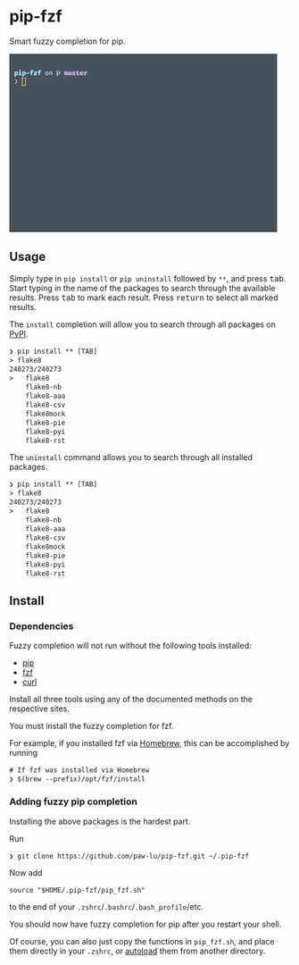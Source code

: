 # pip-fzf

Smart fuzzy completion for pip.

![Demo of pip-fzf usage](images/pip-fzf_demo.gif)

## Usage

Simply type in `pip install` or `pip uninstall` followed by `**`,
and press <kbd>tab</kbd>.
Start typing in the name of the packages
to search through the available results.
Press <kbd>tab</kbd> to mark each result.
Press <kbd>return</kbd> to select all marked results.

The `install` completion will allow you to search through
all packages on [PyPI](https://pypi.org/).

```shell
❯ pip install ** [TAB]
> flake8
240273/240273
>   flake8
    flake8-nb
    flake8-aaa
    flake8-csv
    flake8mock
    flake8-pie
    flake8-pyi
    flake8-rst
```

The `uninstall` command allows you to search through all installed packages.

```shell
❯ pip install ** [TAB]
> flake8
240273/240273
>   flake8
    flake8-nb
    flake8-aaa
    flake8-csv
    flake8mock
    flake8-pie
    flake8-pyi
    flake8-rst
```

## Install

### Dependencies

Fuzzy completion will not run without the following tools installed:

- [pip](https://pypi.org/project/pip/)
- [fzf](https://github.com/junegunn/fzf)
- [curl](https://curl.haxx.se/)

Install all three tools using any of the documented methods on the respective sites.

You must install the fuzzy completion for fzf.

For example,
if you installed fzf via [Homebrew](https://brew.sh/),
this can be accomplished by running

```shell
# If fzf was installed via Homebrew
❯ $(brew --prefix)/opt/fzf/install
```

### Adding fuzzy pip completion

Installing the above packages is the hardest part.

Run

```shell
❯ git clone https://github.com/paw-lu/pip-fzf.git ~/.pip-fzf
```

Now add

```shell
source "$HOME/.pip-fzf/pip_fzf.sh"
```

to the end of your `.zshrc`/`.bashrc`/`.bash_profile`/etc.

You should now have fuzzy completion for pip after you restart your shell.

Of course,
you can also just copy the functions in `pip_fzf.sh`,
and place them directly in your `.zshrc`,
or [autoload](http://zsh.sourceforge.net/Doc/Release/Functions.html) them from another directory.
